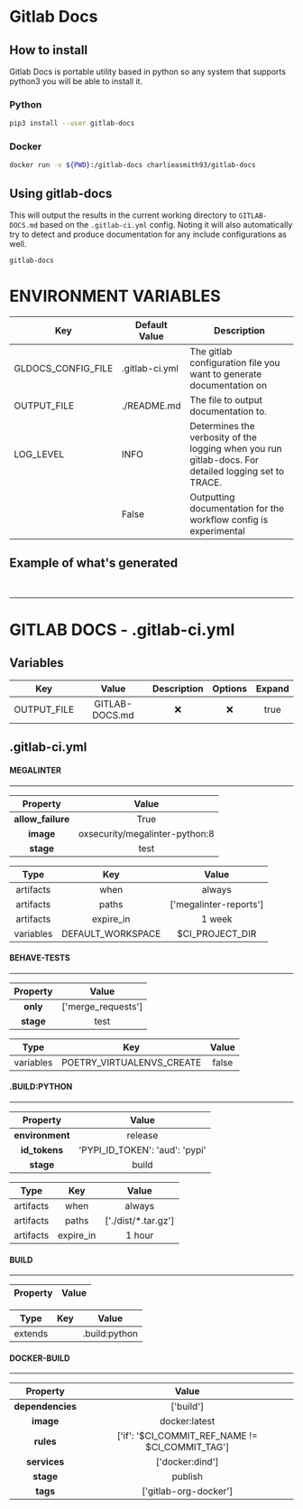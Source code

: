 # Gitlab Docs

## How to install

Gitlab Docs is portable utility based in python so any system that supports python3 you will be able to install it.

### Python

```bash
pip3 install --user gitlab-docs
```

### Docker

```bash
docker run -v ${PWD}:/gitlab-docs charlieasmith93/gitlab-docs
```

## Using gitlab-docs

This will output the results in the current working directory to `GITLAB-DOCS.md` based on the `.gitlab-ci.yml` config. Noting it will also automatically try to detect and produce documentation for any include configurations as well.

```
gitlab-docs

```

# ENVIRONMENT VARIABLES

| Key                           | Default Value    | Description                                                                                          |
| ----------------------------- | ---------------- | ---------------------------------------------------------------------------------------------------- |
| GLDOCS_CONFIG_FILE            | .gitlab-ci.yml   | The gitlab configuration file you want to generate documentation on                                  |
| OUTPUT_FILE                   | ./README.md | The file to output documentation to. |
| LOG_LEVEL                     | INFO             | Determines the verbosity of the logging when you run gitlab-docs. For detailed logging set to TRACE.                                    |
| | False            | Outputting documentation for the workflow config is experimental                                     |

## Example of what's generated
<br><hr>

[comment]: <> (gitlab-docs-opening-auto-generated)

<link href="https://cdn.jsdelivr.net/npm/bootstrap@5.3.7/dist/css/bootstrap.min.css" rel="stylesheet" integrity="sha384-LN+7fdVzj6u52u30Kp6M/trliBMCMKTyK833zpbD+pXdCLuTusPj697FH4R/5mcr" crossorigin="anonymous">
            <h1><span class="badge text-bg-primary">GITLAB DOCS - .gitlab-ci.yml</span></h1>


## Variables

|     Key     |     Value      | Description | Options  | Expand |
| :---------: | :------------: | :---------: | :------: | :----: |
| OUTPUT_FILE | GITLAB-DOCS.md |   &#x274c;  | &#x274c; |  true  |



## .gitlab-ci.yml
<h4><span class="badge text-bg-info">MEGALINTER</span></h4>

<hr>

|    **Property**   |           **Value**            |
| :---------------: | :----------------------------: |
| **allow_failure** |              True              |
|     **image**     | oxsecurity/megalinter-python:8 |
|     **stage**     |              test              |

| <span class="badge text-bg-danger">Type</span> | <span class="badge text-bg-warning">Key</span> | <span class="badge text-bg-success">Value</span> |
| :--------------------------------------------: | :--------------------------------------------: | :----------------------------------------------: |
|                   artifacts                    |                      when                      |                      always                      |
|                   artifacts                    |                     paths                      |              ['megalinter-reports']              |
|                   artifacts                    |                   expire_in                    |                      1 week                      |
|                   variables                    |               DEFAULT_WORKSPACE                |                 $CI_PROJECT_DIR                  |

<h4><span class="badge text-bg-info">BEHAVE-TESTS</span></h4>

<hr>

| **Property** |     **Value**      |
| :----------: | :----------------: |
|   **only**   | ['merge_requests'] |
|  **stage**   |        test        |

| <span class="badge text-bg-danger">Type</span> | <span class="badge text-bg-warning">Key</span> | <span class="badge text-bg-success">Value</span> |
| :--------------------------------------------: | :--------------------------------------------: | :----------------------------------------------: |
|                   variables                    |           POETRY_VIRTUALENVS_CREATE            |                      false                       |

<h4><span class="badge text-bg-secondary">.BUILD:PYTHON</span></h4>

<hr>

|   **Property**  |           **Value**            |
| :-------------: | :----------------------------: |
| **environment** |            release             |
|  **id_tokens**  | 'PYPI_ID_TOKEN': 'aud': 'pypi' |
|    **stage**    |             build              |

| <span class="badge text-bg-danger">Type</span> | <span class="badge text-bg-warning">Key</span> | <span class="badge text-bg-success">Value</span> |
| :--------------------------------------------: | :--------------------------------------------: | :----------------------------------------------: |
|                   artifacts                    |                      when                      |                      always                      |
|                   artifacts                    |                     paths                      |               ['./dist/*.tar.gz']                |
|                   artifacts                    |                   expire_in                    |                      1 hour                      |

<h4><span class="badge text-bg-info">BUILD</span></h4>

<hr>

| **Property** | **Value** |
| :----------: | :-------: |

| <span class="badge text-bg-danger">Type</span> | <span class="badge text-bg-warning">Key</span> | <span class="badge text-bg-success">Value</span> |
| :--------------------------------------------: | :--------------------------------------------: | :----------------------------------------------: |
|                    extends                     |                                                |                  .build:python                   |

<h4><span class="badge text-bg-info">DOCKER-BUILD</span></h4>

<hr>

|   **Property**   |                    **Value**                    |
| :--------------: | :---------------------------------------------: |
| **dependencies** |                    ['build']                    |
|    **image**     |                  docker:latest                  |
|    **rules**     | ['if': '$CI_COMMIT_REF_NAME != $CI_COMMIT_TAG'] |
|   **services**   |                 ['docker:dind']                 |
|    **stage**     |                     publish                     |
|     **tags**     |              ['gitlab-org-docker']              |

[comment]: <> (gitlab-docs-closing-auto-generated)
